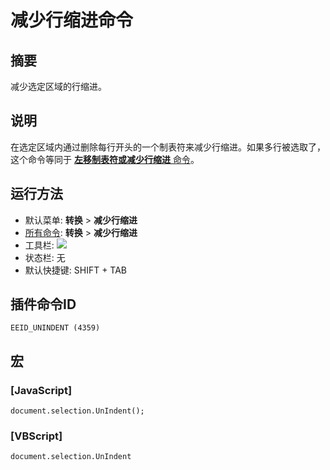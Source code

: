 # 减少行缩进命令

## 摘要

减少选定区域的行缩进。

## 说明

在选定区域内通过删除每行开头的一个制表符来减少行缩进。如果多行被选取了，这个命令等同于 [**左移制表符或减少行缩进** 命令](../edit/shift_tab)。

## 运行方法

- 默认菜单: **转换** \> **减少行缩进**
- [所有命令](../tools/all_commands): **转换** \> **减少行缩进**
- 工具栏: ![](../../images/unindent..png)
- 状态栏: 无
- 默认快捷键: SHIFT + TAB

## 插件命令ID

```
EEID_UNINDENT (4359)
```

## 宏

### \[JavaScript\]

```
document.selection.UnIndent();
```

### \[VBScript\]

```
document.selection.UnIndent
```
